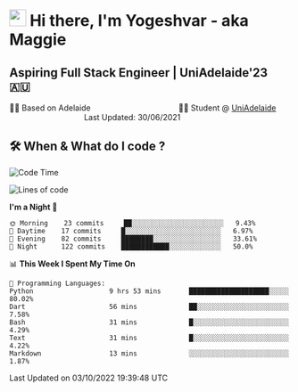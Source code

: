 <h1><img src="https://emojis.slackmojis.com/emojis/images/1531849430/4246/blob-sunglasses.gif?1531849430" width="30"/> Hi there, I'm Yogeshvar - aka Maggie</h1>

## Aspiring Full Stack Engineer | UniAdelaide'23 🇦🇺  
🏂🏻  Based on Adelaide &nbsp;&nbsp;&nbsp;&nbsp;&nbsp;&nbsp;&nbsp;&nbsp;&nbsp;&nbsp;&nbsp;&nbsp;&nbsp;&nbsp;&nbsp;&nbsp;&nbsp;&nbsp;&nbsp;&nbsp;&nbsp;&nbsp;&nbsp;&nbsp;&nbsp;&nbsp;&nbsp;&nbsp;&nbsp;&nbsp;&nbsp;&nbsp;&nbsp;&nbsp;&nbsp;&nbsp;&nbsp;&nbsp;&nbsp;👨‍💻 Student @ [UniAdelaide](https://www.adelaide.edu.au)   &nbsp;&nbsp;&nbsp;&nbsp;&nbsp;&nbsp;&nbsp;&nbsp;&nbsp;&nbsp;&nbsp;&nbsp;&nbsp;&nbsp;&nbsp;&nbsp;&nbsp;&nbsp;&nbsp;&nbsp;&nbsp;&nbsp;&nbsp;&nbsp;&nbsp;&nbsp;&nbsp;&nbsp;&nbsp;&nbsp;&nbsp;&nbsp; &nbsp;Last Updated: 30/06/2021

## 🛠 When & What do I code ?  

<!--START_SECTION:waka-->
![Code Time](http://img.shields.io/badge/Code%20Time-1%2C804%20hrs%201%20min-blue)

![Lines of code](https://img.shields.io/badge/From%20Hello%20World%20I%27ve%20Written-2%20Million%20lines%20of%20code-blue)

**I'm a Night 🦉** 

```text
🌞 Morning    23 commits     ██░░░░░░░░░░░░░░░░░░░░░░░   9.43% 
🌆 Daytime    17 commits     █░░░░░░░░░░░░░░░░░░░░░░░░   6.97% 
🌃 Evening    82 commits     ████████░░░░░░░░░░░░░░░░░   33.61% 
🌙 Night      122 commits    ████████████░░░░░░░░░░░░░   50.0%

```


📊 **This Week I Spent My Time On** 

```text
💬 Programming Languages: 
Python                   9 hrs 53 mins       ████████████████████░░░░░   80.02% 
Dart                     56 mins             ██░░░░░░░░░░░░░░░░░░░░░░░   7.58% 
Bash                     31 mins             █░░░░░░░░░░░░░░░░░░░░░░░░   4.29% 
Text                     31 mins             █░░░░░░░░░░░░░░░░░░░░░░░░   4.22% 
Markdown                 13 mins             ░░░░░░░░░░░░░░░░░░░░░░░░░   1.87%

```


 Last Updated on 03/10/2022 19:39:48 UTC
<!--END_SECTION:waka-->

